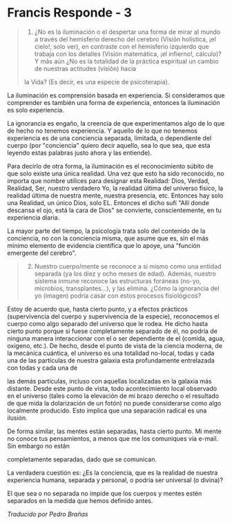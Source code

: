 # Francis Responde - 3

>1. ¿No es la iluminación o el despertar una forma de mirar al mundo a través del hemisferio derecho del cerebro (Visión holística, ¡el cielo!, solo ver), en contraste con el hemisferio izquierdo que trabaja con los detalles (Visión matemática, ¡el infierno!, cálculo)? Y más aún ¿No es la totalidad de la práctica espiritual un cambio de nuestras actitudes (visión) hacia
>
>la Vida? (Es decir, es una especie de psicoterapia).

La iluminación es comprensión basada en experiencia. Si consideramos que comprender es también una forma de experiencia, entonces la iluminación es solo experiencia.

La ignorancia es engaño, la creencia de que experimentamos algo de lo que de hecho no tenemos experiencia. Y aquello de lo que no tenemos experiencia es de una conciencia separada, limitada, o dependiente del cuerpo (por "conciencia" quiero decir aquello, sea lo que sea, que esta leyendo estas palabras justo ahora y las entiende).

Para decirlo de otra forma, la iluminación es el reconocimiento súbito de que solo existe una única realidad. Una vez que esto ha sido reconocido, no importa que nombre utilices para designar esta Realidad: Dios, Verdad, Realidad, Ser, nuestro verdadero Yo, la realidad última del universo físico, la realidad última de nuestra mente, nuestra presencia, etc. Entonces hay solo una Realidad, un único Dios, solo EL. Entonces el dicho sufí "Allí donde descansa el ojo, está la cara de Dios" se convierte, conscientemente, en tu experiencia diaria.

La mayor parte del tiempo, la psicología trata solo del contenido de la conciencia, no con la conciencia misma, que asume que es, sin el más mínimo elemento de evidencia científica que lo apoye, una "función emergente del cerebro".

>2. Nuestro cuerpo/mente se reconoce a si mismo como una entidad separada (ya los diez y ocho meses de edad). Además, nuestro sistema inmune reconoce las estructuras foráneas (no-yo, microbios, transplantes...), y las elimina. ¿Cómo la ignorancia del yo (imagen) podría casar con estos procesos fisiológicos?

Estoy de acuerdo que, hasta cierto punto, y a efectos prácticos (supervivencia del cuerpo y supervivencia de la especie), reconocemos el cuerpo como algo separado del universo que le rodea. He dicho hasta cierto punto porque si fuese completamente separado de él, no podría de ninguna manera interaccionar con el o ser dependiente de el (comida, agua, oxigeno, etc.). De hecho, desde el punto de vista de la ciencia moderna, de la mecánica cuántica, el universo es una totalidad no-local, todas y cada una de las partículas de nuestra galaxia esta profundamente entrelazada con todas y cada una de

las demás partículas, incluso con aquellas localizadas en la galaxia más distante. Desde este punto de vista, todo acontecimiento local observado en el universo (tales como la elevación de mi brazo derecho o el resultado de que mida la dolarización de un fotón) no puede considerarse como algo localmente producido. Esto implica que una separación radical es una ilusión.

De forma similar, las mentes están separadas, hasta cierto punto. Mi mente no conoce tus pensamientos, a menos que me los comuniques vía e-mail. Sin embargo no están

completamente separadas, dado que se comunican.

La verdadera cuestión es: ¿Es la conciencia, que es la realidad de nuestra experiencia humana, separada y personal, o podría ser universal (o divina)?

El que sea o no separada no impide que los cuerpos y mentes estén separados en la medida que hemos definido antes.

_Traducido por Pedro Brañas_